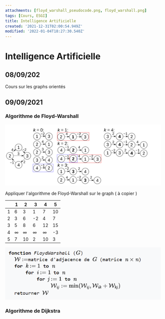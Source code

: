 ```yaml
---
attachments: [floyd_warshall_pseudocode.png, floyd_warshall.png]
tags: [Cours, ESGI]
title: Intelligence Artificielle
created: '2021-12-31T02:00:54.949Z'
modified: '2022-01-04T18:27:30.540Z'
---
```


# Intelligence Artificielle 

## 08/09/202 
Cours sur les graphs orientés 

## 09/09/2021 

### Algorithme de Floyd-Warshall 

![floyd_warshall](../.././attachments//floyd_warshall.png)

Appliquer l'algorithme de Floyd-Warshall sur le graph ( à copier ) 

|   | 1 | 2  | 3  | 4  | 5  |
|---|---|----|----|----|----|
| 1 | 6 | 3  | 1  | 7  | 10 |
| 2 | 3 | 6  | -2 | 4  | 7  |
| 3 | 5 | 8  | 6  | 12 | 15 |
| 4 | ∞ | ∞  | ∞  | ∞  | -3 |
| 5 | 7 | 10 | 2  | 10 | 3  |


![floyd_warshall_pseudocode](../.././attachments/floyd_warshall_pseudocode.png)

### Algorithme de Dijkstra

